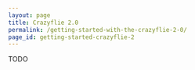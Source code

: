 ```yaml
---
layout: page
title: Crazyflie 2.0
permalink: /getting-started-with-the-crazyflie-2-0/
page_id: getting-started-crazyflie-2
---
```


TODO 